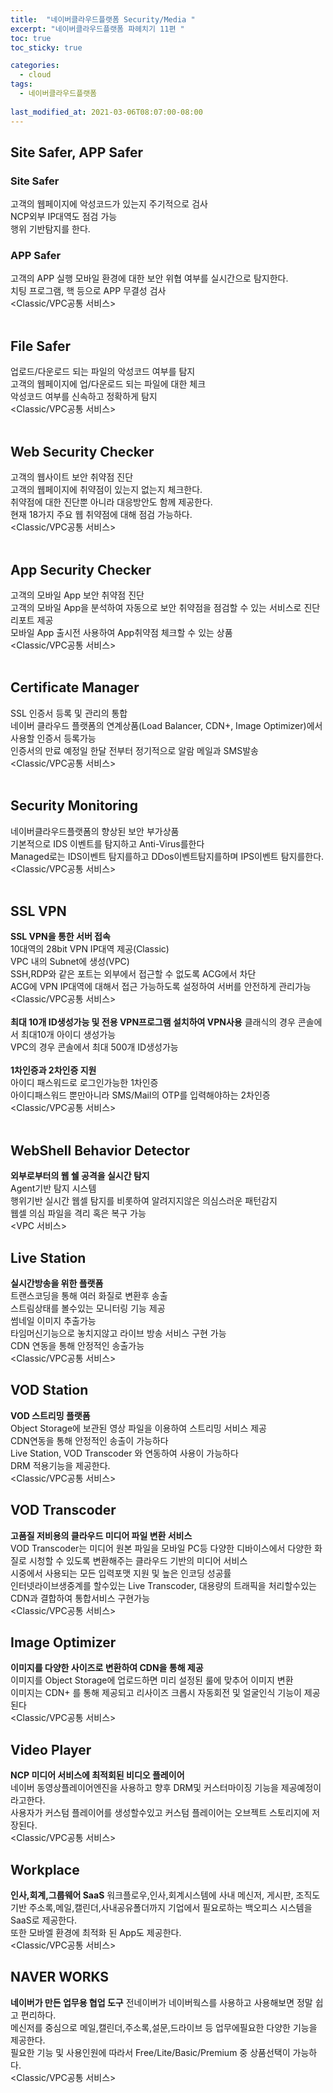 ```yaml
---
title:  "네이버클라우드플랫폼 Security/Media "
excerpt: "네이버클라우드플랫폼 파헤치기 11편 "
toc: true
toc_sticky: true

categories:
  - cloud
tags:
  - 네이버클라우드플랫폼
  
last_modified_at: 2021-03-06T08:07:00-08:00
---
```


## Site Safer, APP Safer
### Site Safer
고객의 웹페이지에 악성코드가 있는지 주기적으로 검사<br>
NCP외부 IP대역도 점검 가능<br>
행위 기반탐지를 한다.<br>
### APP Safer
고객의 APP 실행 모바일 환경에 대한 보안 위협 여부를 실시간으로 탐지한다.<br>
치팅 프로그램, 핵 등으로 APP 무결성 검사<br>
<Classic/VPC공통 서비스><br>
<br>

## File Safer
업로드/다운로드 되는 파일의 악성코드 여부를 탐지<br>
고객의 웹페이지에 업/다운로드 되는 파일에 대한 체크<br>
악성코드 여부를 신속하고 정확하게 탐지<br>
<Classic/VPC공통 서비스><br>
<br>
## Web Security Checker
고객의 웹사이트 보안 취약점 진단<br>
고객의 웹페이지에 취약점이 있는지 없는지 체크한다.<br>
취약점에 대한 진단뿐 아니라 대응방안도 함께 제공한다.<br>
현재 18가지 주요 웹 취약점에 대해 점검 가능하다.<br>
<Classic/VPC공통 서비스><br>
<br>
## App Security Checker
고객의 모바일 App 보안 취약점 진단<br>
고객의 모바일 App을 분석하여 자동으로 보안 취약점을 점검할 수 있는 서비스로 진단 리포트 제공<br>
모바일 App 출시전 사용하여 App취약점 체크할 수 있는 상품<br>
<Classic/VPC공통 서비스><br>
<br>
## Certificate Manager
SSL 인증서 등록 및 관리의 통합<br>
네이버 클라우드 플랫폼의 연계상품(Load Balancer, CDN+, Image Optimizer)에서 사용할 인증서 등록가능<br>
인증서의 만료 예정일 한달 전부터 정기적으로 알람 메일과 SMS발송<br>
<Classic/VPC공통 서비스><br>
<br>

## Security Monitoring
네이버클라우드플랫폼의 향상된 보안 부가상품<br>
기본적으로 IDS 이벤트를 탐지하고 Anti-Virus를한다<br>
Managed로는 IDS이벤트 탐지를하고 DDos이벤트탐지를하며 IPS이벤트 탐지를한다. <br>
<Classic/VPC공통 서비스><br>
<br>
## SSL VPN
__SSL VPN을 통한 서버 접속<br>__
10대역의 28bit VPN IP대역 제공(Classic)<br>
VPC 내의 Subnet에 생성(VPC)<br>
SSH,RDP와 같은 포트는 외부에서 접근할 수 없도록 ACG에서 차단<br>
ACG에 VPN IP대역에 대해서 접근 가능하도록 설정하여 서버를 안전하게 관리가능<br>
<Classic/VPC공통 서비스><br>
<br>
__최대 10개 ID생성가능 및 전용 VPN프로그램 설치하여 VPN사용__
클래식의 경우 콘솔에서 최대10개 아이디 생성가능<br>
VPC의 경우 콘솔에서 최대 500개 ID생성가능<br><br>
__1차인증과 2차인증 지원__<br>
아이디 패스워드로 로그인가능한 1차인증<br>
아이디패스워드 뿐만아니라 SMS/Mail의 OTP를 입력해야하는 2차인증<br>
<Classic/VPC공통 서비스><br>
<br>
## WebShell Behavior Detector
__외부로부터의 웹 쉘 공격을 실시간 탐지__<br>
Agent기반 탐지 시스템<br>
행위기반 실시간 웹셀 탐지를 비롯하여 알려지지않은 의심스러운 패턴감지<br>
웹셀 의심 파일을 격리 혹은 복구 가능 <br>
<VPC 서비스><br>

## Live Station
__실시간방송을 위한 플랫폼__<br>
트랜스코딩을 통해 여러 화질로 변환후 송출<br>
스트림상태를 볼수있는 모니터링 기능 제공<br>
썸네일 이미지 추출가능<br>
타임머신기능으로 놓치지않고 라이브 방송 서비스 구현 가능<br>
CDN 연동을 통해 안정적인 송출가능<br>
<Classic/VPC공통 서비스><br>

## VOD Station
__VOD 스트리밍 플랫폼__<br>
Object Storage에 보관된 영상 파일을 이용하여 스트리밍 서비스 제공<br>
CDN연동을 통해 안정적인 송출이 가능하다<br>
Live Station, VOD Transcoder 와 연동하여 사용이 가능하다<br>
DRM 적용기능을 제공한다.<br>
<Classic/VPC공통 서비스><br>

## VOD Transcoder
__고품질 저비용의 클라우드 미디어 파일 변환 서비스__<br>
VOD Transcoder는 미디어 원본 파일을 모바일 PC등 다양한 디바이스에서 다양한 화질로 시청할 수 있도록 변환해주는 클라우드 기반의 미디어 서비스<br>
시중에서 사용되는 모든 입력포맷 지원 및 높은 인코딩 성공률<br>
인터넷라이브생중계를 할수있는 Live Transcoder, 대용량의 트래픽을 처리할수있는 CDN과 결합하여 통합서비스 구현가능<br>
<Classic/VPC공통 서비스><br>

## Image Optimizer
__이미지를 다양한 사이즈로 변환하여 CDN을 통해 제공__<br>
이미지를 Object Storage에 업로드하면 미리 설정된 룰에 맞추어 이미지 변환<br>
이미지는 CDN+ 를 통해 제공되고 리사이즈 크롭시 자동회전 및 얼굴인식 기능이 제공된다<br>
<Classic/VPC공통 서비스><br>

## Video Player
__NCP 미디어 서비스에 최적회된 비디오 플레이어__<br>
네이버 동영상플레이어엔진을 사용하고 향후 DRM및 커스터마이징 기능을 제공예정이라고한다.<br>
사용자가 커스텀 플레이어를 생성할수있고 커스텀 플레이어는 오브젝트 스토리지에 저장된다.<br>
<Classic/VPC공통 서비스><br>

## Workplace
__인사,회계,그룹웨어 SaaS__
워크플로우,인사,회계시스템에 사내 메신저, 게시판, 조직도 기반 주소록,메일,캘린더,사내공유폴더까지 기업에서 필요로하는 백오피스 시스템을 SaaS로 제공한다.<br>
또한 모바엘 환경에 최적화 된 App도 제공한다.<br>
<Classic/VPC공통 서비스><br>


## NAVER WORKS
__네이버가 만든 업무용 협업 도구__
전네이버가 네이버웍스를 사용하고 사용해보면 정말 쉽고 편리하다.<br>
메신저를 중심으로 메일,캘린더,주소록,설문,드라이브 등 업무에필요한 다양한 기능을 제공한다.<br>
필요한 기능 및 사용인원에 따라서 Free/Lite/Basic/Premium 중 상품선택이 가능하다.<br>
<Classic/VPC공통 서비스><br>
